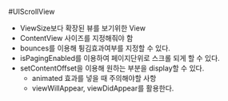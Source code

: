 #UIScrollView
* ViewSize보다 확장된 뷰를 보기위한 View
* ContentView 사이즈를 지정해줘야 함
* bounces를 이용해 튕김효과여부를 지정할 수 있다.
* isPagingEnabled를 이용하여 페이지단위로 스크롤 되게 할 수 있다.
* setContentOffset을 이용해 원하는 부분을 display할 수 있다.
	* animated 효과를 넣을 때 주의해야할 사항
	* viewWillAppear, viewDidAppear를 활용한다.